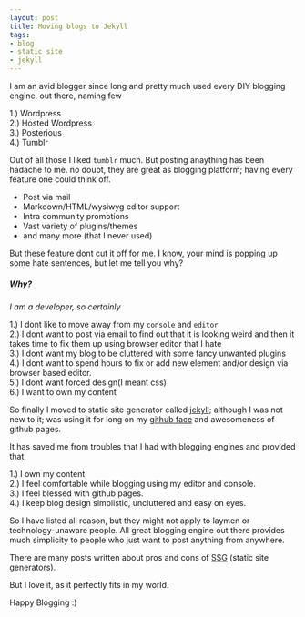 ```yaml
---
layout: post
title: Moving blogs to Jekyll
tags:
- blog
- static site
- jekyll
---
```


I am an avid blogger since long and pretty much used every DIY blogging engine, out there, naming few

1.) Wordpress  
2.) Hosted Wordpress  
3.) Posterious  
4.) Tumblr  

Out of all those I liked `tumblr` much. But posting anaything has been hadache to me. no doubt, they are great as blogging platform; having every feature one could think off.

* Post via mail
* Markdown/HTML/wysiwyg editor support
* Intra community promotions
* Vast variety of plugins/themes
* and many more (that I never used)

But these feature dont cut it off for me. I know, your mind is popping up some hate sentences, but let me tell you why?

##### Why?

*I am a developer, so certainly*

1.) I dont like to move away from my `console` and `editor`  
2.) I dont want to post via email to find out that it is looking weird and then it takes time to fix them up using browser editor that I hate  
3.) I dont want my blog to be cluttered with some fancy unwanted plugins  
4.) I dont want to spend hours to fix or add new element and/or design via browser based editor.  
5.) I dont want forced design(I meant css)  
6.) I want to own my content  

So finally I moved to static site generator called [jekyll](http://jekyllrb.com/); although I was not new to it; was using it for long on my [github face](http://m.bagwanpankaj.com) and awesomeness of github pages.

It has saved me from troubles that I had with blogging engines and provided that

1.) I own my content  
2.) I feel comfortable while blogging using my editor and console.  
3.) I feel blessed with github pages.  
4.) I keep blog design simplistic, uncluttered and easy on eyes.  

So I have listed all reason, but they might not apply to laymen or technology-unaware people. All great blogging engine out there provides much simplicity to people who just want to post anything from anywhere.

There are many posts written about pros and cons of [SSG](http://screamingatmyscreen.com/2013/8/the-joy-and-pain-of-using-a-static-site-generator-for-private-and-client-work/) (static site generators).

But I love it, as it perfectly fits in my world.

Happy Blogging :)